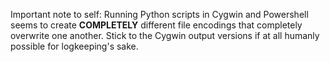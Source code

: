 Important note to self: Running Python scripts in Cygwin and Powershell seems to create **COMPLETELY** different file encodings that completely overwrite one another. Stick to the Cygwin output versions if at all humanly possible for logkeeping's sake.
